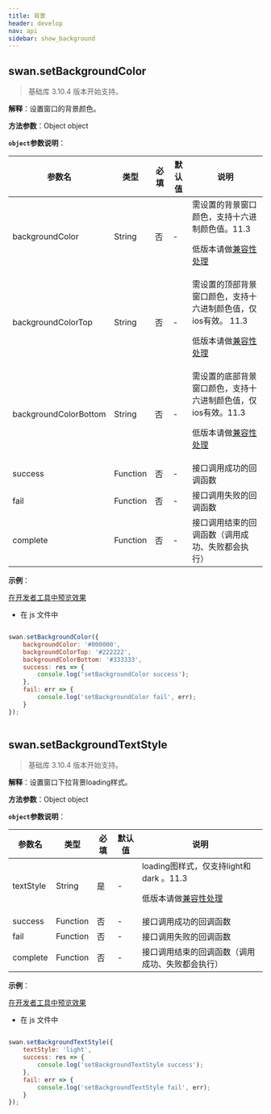 ```yaml
---
title: 背景
header: develop
nav: api
sidebar: show_background
---
```


## swan.setBackgroundColor

> 基础库 3.10.4 版本开始支持。

**解释**：设置窗口的背景颜色。

**方法参数**：Object object

**`object`参数说明**：

|参数名 |类型  |必填 | 默认值 |说明|
|---- | ---- | ---- | ----|----|
|backgroundColor |String | 否|  - | 需设置的背景窗口颜色，支持十六进制颜色值。11.3 <p>低版本请做<a href="https://smartprogram.baidu.com/docs/develop/swan/compatibility/">兼容性处理</a>|
|backgroundColorTop |String | 否| - | 需设置的顶部背景窗口颜色，支持十六进制颜色值，仅ios有效。 11.3 <p>低版本请做<a href="https://smartprogram.baidu.com/docs/develop/swan/compatibility/">兼容性处理</a>|
|backgroundColorBottom |String  |  否| - |需设置的底部背景窗口颜色，支持十六进制颜色值，仅ios有效。11.3 <p>低版本请做<a href="https://smartprogram.baidu.com/docs/develop/swan/compatibility/">兼容性处理</a>|
|success  |  Function |   否  |-| 接口调用成功的回调函数| 
|fail  |  Function |   否  |-| 接口调用失败的回调函数| 
|complete   | Function  |  否 |-|  接口调用结束的回调函数（调用成功、失败都会执行）|  

**示例**：

<a href="swanide://fragment/261c4a5f3e104b0d7120d30651879cf51569476555815" title="在开发者工具中预览效果" target="_self">在开发者工具中预览效果</a>

* 在 js 文件中

```js

swan.setBackgroundColor({
    backgroundColor: '#000000',
    backgroundColorTop: '#222222',
    backgroundColorBottom: '#333333',
    success: res => {
        console.log('setBackgroundColor success');
    },
    fail: err => {
        console.log('setBackgroundColor fail', err);
    }
});
   
```

## swan.setBackgroundTextStyle

> 基础库 3.10.4 版本开始支持。

**解释**：设置窗口下拉背景loading样式。

**方法参数**：Object object

**`object`参数说明**：

|参数名 |类型  |必填 | 默认值 |说明|
|---- | ---- | ---- | ----|----|
|textStyle |String | 是|  - | loading图样式，仅支持light和dark 。11.3 <p>低版本请做<a href="https://smartprogram.baidu.com/docs/develop/swan/compatibility/">兼容性处理</a>|
|success |Function  |  否 | - | 接口调用成功的回调函数 | 
|fail  |  Function |   否  | - | 接口调用失败的回调函数| 
|complete   | Function  |  否 | - |  接口调用结束的回调函数（调用成功、失败都会执行）| 

**示例**：

<a href="swanide://fragment/37955e937e5e221c983f1129861c38ae1569476821334" title="在开发者工具中预览效果" target="_self">在开发者工具中预览效果</a>


* 在 js 文件中

```js

swan.setBackgroundTextStyle({
    textStyle: 'light',
    success: res => {
        console.log('setBackgroundTextStyle success');
    },
    fail: err => {
        console.log('setBackgroundTextStyle fail', err);
    }
});
  
```
